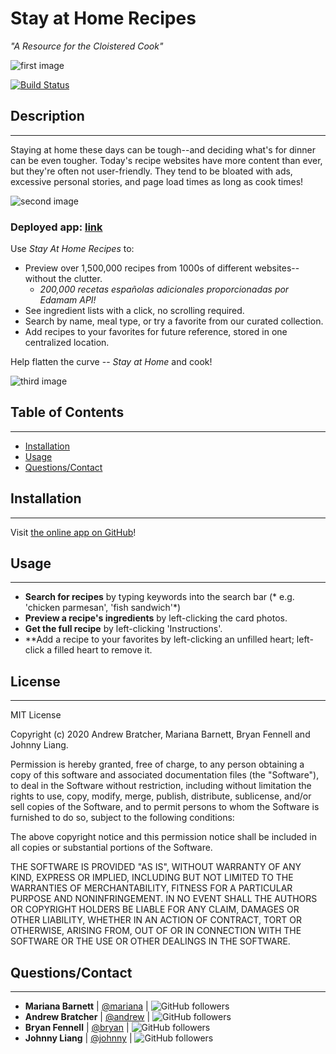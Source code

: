 
# Stay at Home Recipes 
*"A Resource for the Cloistered Cook"*

![first image](https://i.ibb.co/kSJnytk/image1-small-github.png)

[![Build Status](https://travis-ci.com/tanksareforcowards/stay_at_home_recipes.svg?branch=master)](https://travis-ci.com/tanksareforcowards/stay_at_home_recipes)

## Description
----
Staying at home these days can be tough--and deciding what's for dinner can be even tougher.  Today's recipe websites have more content than ever, but they're often not user-friendly.  They tend to be bloated with ads, excessive personal stories, and page load times as long as cook times!

![second image](https://i.ibb.co/pKxxB8n/image3.png)

### Deployed app: [link](https://abratcher1066.github.io/Stay_at_Home_Recipes/)  

Use *Stay At Home Recipes* to:
- Preview over 1,500,000 recipes from 1000s of different websites--without the clutter.
    - *200,000 recetas españolas adicionales proporcionadas por Edamam API!*
- See ingredient lists with a click, no scrolling required.
- Search by name, meal type, or try a favorite from our curated collection.
- Add recipes to your favorites for future reference, stored in one centralized location.

Help flatten the curve -- *Stay at Home* and cook!

![third image](https://i.ibb.co/xf9qzhc/image2.gif)


## Table of Contents
----
* [Installation](#installation)
* [Usage](#usage)
* [Questions/Contact](#contact)


## Installation
----
Visit [the online app on GitHub](https://tanksareforcowards.github.io/Stay_at_Home_Recipes/)!


## Usage
----
- **Search for recipes** by typing keywords into the search bar (* e.g. 'chicken parmesan', 'fish sandwich'*)
- **Preview a recipe's ingredients** by left-clicking the card photos.
- **Get the full recipe** by left-clicking 'Instructions'.
- **Add a recipe to your favorites by left-clicking an unfilled heart; left-click a filled heart to remove it.

## License
----
MIT License

Copyright (c) 2020 Andrew Bratcher, Mariana Barnett, Bryan Fennell and Johnny Liang.

Permission is hereby granted, free of charge, to any person obtaining a copy
of this software and associated documentation files (the "Software"), to deal
in the Software without restriction, including without limitation the rights
to use, copy, modify, merge, publish, distribute, sublicense, and/or sell
copies of the Software, and to permit persons to whom the Software is
furnished to do so, subject to the following conditions:

The above copyright notice and this permission notice shall be included in all copies or substantial portions of the Software.

THE SOFTWARE IS PROVIDED "AS IS", WITHOUT WARRANTY OF ANY KIND, EXPRESS OR IMPLIED, INCLUDING BUT NOT LIMITED TO THE WARRANTIES OF MERCHANTABILITY, FITNESS FOR A PARTICULAR PURPOSE AND NONINFRINGEMENT. IN NO EVENT SHALL THE AUTHORS OR COPYRIGHT HOLDERS BE LIABLE FOR ANY CLAIM, DAMAGES OR OTHER LIABILITY, WHETHER IN AN ACTION OF CONTRACT, TORT OR OTHERWISE, ARISING FROM, OUT OF OR IN CONNECTION WITH THE SOFTWARE OR THE USE OR OTHER DEALINGS IN THE SOFTWARE.

## Questions/Contact
----

* **Mariana Barnett** | [@mariana](https://github.com/maribarnett3) | ![GitHub followers](https://img.shields.io/github/followers/maribarnett3?label=Follow&style=social)
* **Andrew Bratcher** | [@andrew](https://github.com/abratcher1066) | ![GitHub followers](https://img.shields.io/github/followers/abratcher1066?label=Follow&style=social)
* **Bryan Fennell** | [@bryan](https://github.com/bryan3023) | ![GitHub followers](https://img.shields.io/github/followers/bryan3023?label=Follow&style=social)
* **Johnny Liang** | [@johnny](https://github.com/juncongliang) | ![GitHub followers](https://img.shields.io/github/followers/juncongliang?label=Follow&style=social)

